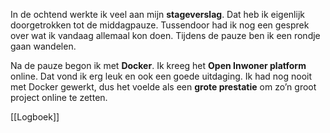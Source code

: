 In de ochtend werkte ik veel aan mijn **stageverslag**. Dat heb ik eigenlijk doorgetrokken tot de middagpauze. Tussendoor had ik nog een gesprek over wat ik vandaag allemaal kon doen. Tijdens de pauze ben ik een rondje gaan wandelen.

Na de pauze begon ik met **Docker**. Ik kreeg het **Open Inwoner platform** online. Dat vond ik erg leuk en ook een goede uitdaging. Ik had nog nooit met Docker gewerkt, dus het voelde als een **grote prestatie** om zo’n groot project online te zetten.

[[Logboek]]